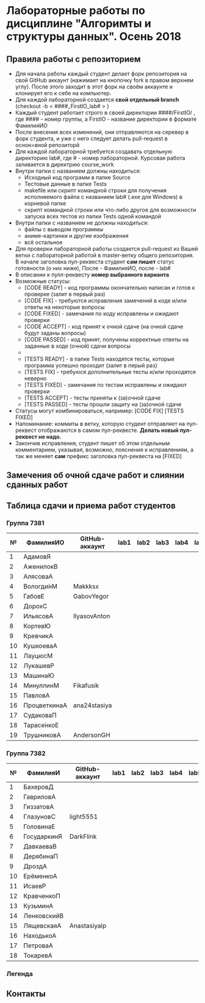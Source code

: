 # Лабораторные работы по дисциплине "Алгоримты и структуры данных". Осень 2018

## Правила работы с репозиторием

- Для начала работы каждый студент делает форк репозитория на свой GitHub аккаунт (нажимает на кнопочку fork в правом верхнем углу). После этого заходит в этот форк на своём аккаунте и клонирует его к себе на компьютер.
- Для каждой лабораторной создается **свой отдельный branch** (checkout -b < ####\_FirstIO\_lab# > )
- Каждый студент работает строго в своей директории ####/FirstIO/ , где #### - номер группы, а FirstIO - название директории в формате ФамилияИО
- После внесения всех изменений, они отправляются на серевер в форк студента, и уже с него следует делать pull-request в оснон=вной репозиторй
- Для каждой лабораторной требуется создавать отдельную директорию lab#, где # - номер лабораторной. Курсовая работа заливается в директрию course_work
- Внутри папки с названием должны находиться:
    * Исходный код программ в папке Source
    * Тестовые данные в папке Tests
    * makefile или скрипт командной строки для получения исполняемого файла с названием lab# (.exe для Windows) в корневой папке
    * скрипт командной строки или что-либо другое для возможности запуска всех тестов из папки Tests одной командой
- Внутри папки с названием не должны находиться:
    * файлы с выводом программы
    * аниме-картинки и другие изображения
    * всё остальное
- Для проверки лабораторной работы создается pull-request из Вашей ветки с лабораторной работой в master-ветку общего репозитория. В начале заголовка пул-реквеста студент **сам пишет** статус готовности (о них ниже), После - ФамилияИО, после - lab#
- В описании к пулл-реквесту **номер выбранного варианта**
- Возможные статусы:
    * [CODE READY]  - код программы окончательно написан и готов к проверке (залит в первый раз)
    * [CODE FIX]    - требуются исправления замечений в коде и/или ответы на некоторые вопросы
    * [CODE FIXED]  - замечания по коду исправлены и ожидают проверки
    * [CODE ACCEPT] - код принят к очной сдаче (на очной сдаче будут заданы вопросы)
    * [CODE PASSED] - код принят, получены корректные ответы на заданные в ходе (очной) сдачи вопросы
    * 
    * [TESTS READY]  - в папке Tests находятся тесты, которые программа успешно проходит (залит в перый раз)
    * [TESTS FIX]    - требуюся дополнительные тесты и/или проходятся неверно
    * [TESTS FIXED]  - замечания по тестам исправлены и ожидают проверки
    * [TESTS ACCEPT] - тесты приняты к (за)очной сдаче
    * [TESTS PASSED] - тесты прошли защиту на (за)очной сдаче
- Статусы могут комбинироваться, например: [CODE FIX] [TESTS FIXED] 
- Напоминание: коммиты в ветку, которую студент отправляет на пул-реквест отображаются в самом пул-реквесте. **Делать новый пул-реквест не надо.**
- Закончив исправления, студент пишет об этом отдельным комментарием, указывая, возможно, пояснения к исправлениям, а так же меняет **сам** префикс заголовка пул-реквеста на [FIXED]

## Замечения об очной сдаче работ и слиянии сданных работ


## Таблица сдачи и приема работ студентов

### Группа 7381

| №| ФамилияИО    | GitHub-аккаунт |  lab1   |  lab2   |  lab3   |  lab4   |  lab5   | course_work |
| -| -------------| ---------------| ------- | ------- | ------- | ------- | ------- | ----------- |
| 1| АдамовЯ      |                |         |         |         |         |         |             | 
| 2| АженилокВ    |                |         |         |         |         |         |             | 
| 3| АлясоваА     |                |         |         |         |         |         |             | 
| 4| Вологди́нМ    | Makkksx        |         |         |         |         |         |             | 
| 5| ГабовЕ       | GabovYegor     |         |         |         |         |         |             | 
| 6| ДорохС       |                |         |         |         |         |         |             | 
| 7| ИльясовА     | IlyasovAnton   |         |         |         |         |         |             | 
| 8| КортевЮ      |                |         |         |         |         |         |             | 
| 9| КревчикА     |                |         |         |         |         |         |             | 
|10| КушкоеваА    |                |         |         |         |         |         |             | 
|11| ЛауцюсМ      |                |         |         |         |         |         |             | 
|12| ЛукашевР     |                |         |         |         |         |         |             | 
|13| МашинаЮ      |                |         |         |         |         |         |             | 
|14| МинуллинМ    | Fikafusik      |         |         |         |         |         |             | 
|15| ПавловА      |                |         |         |         |         |         |             | 
|16| ПроцветкинаА | ana24stasiya   |         |         |         |         |         |             | 
|17| СудаковаП    |                |         |         |         |         |         |             | 
|18| Тарасе́нкоЕ   |                |         |         |         |         |         |             | 
|19| ТрушниковА   | AndersonGH     |         |         |         |         |         |             | 


### Группа 7382

| №| ФамилияИ    | GitHub-аккаунт |  lab1   |  lab2   |  lab3   |  lab4   |  lab5   | course_work | 
| -| ------------| -------------- | ------- | ------- | ------- | ------- | ------- | ----------- | 
| 1| БахеровД    |                |         |         |         |         |         |             | 
| 2| ГавриловА   |                |         |         |         |         |         |             | 
| 3| ГиззатовА   |                |         |         |         |         |         |             | 
| 4| ГлазуновС   | light5551      |         |         |         |         |         |             | 
| 5| ГоловинаЕ   |                |         |         |         |         |         |             | 
| 6| ГосударкинЯ | DarkFlink      |         |         |         |         |         |             | 
| 7| ДавкаеваВ   |                |         |         |         |         |         |             | 
| 8| ДерябинаП   |                |         |         |         |         |         |             | 
| 9| ДроздА      |                |         |         |         |         |         |             | 
|10| ЕрёменкоА   |                |         |         |         |         |         |             | 
|11| ИсаевР      |                |         |         |         |         |         |             | 
|12| КравченкоП  |                |         |         |         |         |         |             |     
|13| КузьминА    |                |         |         |         |         |         |             | 
|14| ЛенковскийВ |                |         |         |         |         |         |             | 
|15| ЛящевскаяА  | Anastasiyalp   |         |         |         |         |         |             | 
|16| НаходькоА   |                |         |         |         |         |         |             | 
|17| ПетроваА    |                |         |         |         |         |         |             | 
|18| ТокаревА    |                |         |         |         |         |         |             | 


### Легенда

## Контакты

